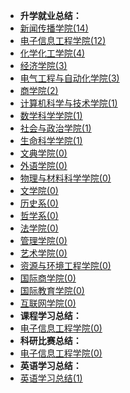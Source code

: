 - **升学就业总结：**
- [新闻传播学院(14)](升学就业/新闻传播学院/README.md)
- [电子信息工程学院(12)](升学就业/电子信息工程学院/README.md)
- [化学化工学院(4)](升学就业/化学化工学院/README.md)
- [经济学院(3)](升学就业/经济学院/README.md)
- [电气工程与自动化学院(3)](升学就业/电气工程与自动化学院/README.md)
- [商学院(2)](升学就业/商学院/README.md)
- [计算机科学与技术学院(1)](升学就业/计算机科学与技术学院/README.md)
- [数学科学学院(1)](升学就业/数学科学学院/README.md)
- [社会与政治学院(1)](升学就业/社会与政治学院/README.md)
- [生命科学学院(1)](升学就业/生命科学学院/README.md)
- [文典学院(0)](升学就业/文典学院/README.md)
- [外语学院(0)](升学就业/外语学院/README.md)
- [物理与材料科学学院(0)](升学就业/物理与材料科学学院/README.md)
- [文学院(0)](升学就业/文学院/README.md)
- [历史系(0)](升学就业/历史系/README.md)
- [哲学系(0)](升学就业/哲学系/README.md)
- [法学院(0)](升学就业/法学院/README.md)
- [管理学院(0)](升学就业/管理学院/README.md)
- [艺术学院(0)](升学就业/艺术学院/README.md)
- [资源与环境工程学院(0)](升学就业/资源与环境工程学院/README.md)
- [国际商学院(0)](升学就业/国际商学院/README.md)
- [国际教育学院(0)](升学就业/国际教育学院/README.md)
- [互联网学院(0)](升学就业/互联网学院/README.md)
- **课程学习总结：**
- [电子信息工程学院(0)](课程学习/电子信息工程学院/README.md)
- **科研比赛总结：**
- [电子信息工程学院(0)](科研比赛/电子信息工程学院/README.md)
- **英语学习总结：**
- [英语学习总结(1)](英语学习/README.md)

